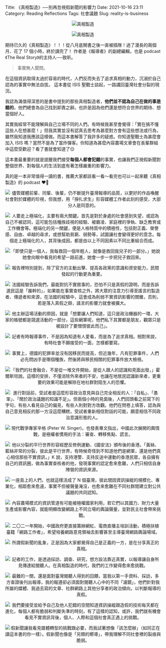 Title: 《真相製造》──別再忽視假新聞的影響力
Date: 2021-10-16 23:11
Category: Reading Reflections
Tags: 社會議題
Slug: reality-is-business

<center>

![真相製造](/images/novel/Reality-is-Business/cover-ereader.heic)

![真相製造](/images/novel/Reality-is-Business/cover.jpg)

</center>

期待已久的《真相製造》！！！從八月底開書之後一直被插隊！過了漫長的兩個月、花了 17 個小時，終於讀完了！
作者是《報導者》的副總編輯，也是 podcast《The Real Story》的主持人──致昕。

> 事實無人聞問。

在這個資訊取得太過於容易的時代，人們反而失去了追求真相的動力，沉溺於自己認為的事實中無法自拔。
這本書從 ISIS 聖戰士談起，一路講回臺灣社會分裂的現況。

我認為滿值得深思的是書中提到的那些真相製造者，**他們並不認為自己在做的事是錯的**，他們總會為自己找到卸責之辭。也許是因為他們還是想符合世界的期待、想當個好人。

其實我經常不能理解與自己立場不同的人們。有時候我甚至會覺得：「實在搞不懂這些人在想甚麼！」但我其實並沒有認真去思考為甚麼對方會有這些想法或行為，雖然我知道我應該這樣做。而這本書解答了我許多的疑惑。你知道聖戰士為甚麼會加入 ISIS 嗎？當然不是為了當炸彈客。你知道為甚麼內容農場文章會在長輩群組中這麼受歡迎？看了書就會知道了😌

這本書最重要的就是提醒我們接受**每個人都會犯錯**的事實，也讓我們正視假新聞對整個世界、對每個人的生活到底有著怎樣嚴重的影響力。

真的是一本非常值得一讀的書，推薦大家都該看一看～看完也可以一起來聽《真相製造》的 podcast ❤️‍🔥

<center>

![儘管媒體前輩、同輩、後輩，仍不斷提升臺灣報導的品質，以更好的作品喚醒社會對於媒體的珍視，但我想，用「掙扎求生」形容媒體工作者此刻的感受，大部分人是同意的。](/images/novel/Reality-is-Business/excerpt_01.jpg)

![人要走上極端化，主要有兩大關鍵。首先是對於身處的社會感到失望，或認為自己不被認同，這可能包括種族歧視的經驗、被霸凌、家庭裡的爭執、缺乏教育或工作機會等。極端化的另一關鍵，便是人格特質中的積極性，包括對正義、榮譽感、自由、卓越的尋求，或想幫助貧窮、弱勢等，試圖讓社會變得更好的意念。每個走上極端化的人，其背後成因，都是由以上不同因素以不同比重組合而成。](/images/novel/Reality-is-Business/excerpt_02.jpg)

![「即使只是一個人，我每救回一個年輕人，就像是救回我兒子的一部分。」她說她會向眼中看見的希望一路前進，她會一步一步把兒子救回來。](/images/novel/Reality-is-Business/excerpt_03.jpg)

![報告裡特別提到，除了官方的主動出擊、提高各政黨的意識和資安能力，民間發起的行動更為重要。](/images/novel/Reality-is-Business/excerpt_04.jpg)

![法國經驗告訴我們，最能對抗不實敘事的，恐怕不只是真假的證明，而是告訴選民這是「誰幹的」，如果能在事實查核之外，將大眾的注意力引導至謠言的製造者、傳遞者和來源，在法國的經驗中，這會成為削弱不實資訊影響的關錐，否則，若是落入真假之辯，謠言的影響力就會被擴大。](/images/novel/Reality-is-Business/excerpt_05.jpg)

![他主辦這場活動的原因，就是「想要讓人們知道，這只是政治機器的一環，大家的帳號都是競選活動的一部分，這些網軍呢，他們私下其實都是朋友，觀眾只是被設計了要憎恨彼此而己」。](/images/novel/Reality-is-Business/excerpt_06.jpg)

![記者有時報導事件，不是因為知道有人愛看，而是為了追求真相。相對來說，有時社會不願接受的一面，怎樣都要寫。](/images/novel/Reality-is-Business/excerpt_07.jpg)

![事實上，德國的犯罪率並沒有因移民而提高，但近幾年，凡有犯罪事件，人們必先問凶手是哪個種族，然後將與移民相關的犯罪事件放大檢視。](/images/novel/Reality-is-Business/excerpt_08.jpg)

![「我們的社會融合，不是從一堆文件開始，是從人跟人的認識和見面出發，」霍爾斯坦說。這樣的安排，不僅消除外來者的不安，也讓在地居民認識新來者，更重要的效果可能是解除在地社群對陌生人的恐懼。](/images/novel/Reality-is-Business/excerpt_09.jpg)

![進行對話前，受試者是這麼形容政治意見與自己完全相反的人：「自私」、「愚笨」、「關於政治議題的知識不足」。但兩個小時的見面後，人們回頭看之前寫下的字句，有些人看見自己的偏見，有些人則對對方改觀。他們在問卷上填答，認為與自己意見相反的那一方沒這麼糟糕，受試者重新相信對話的可能，願意相信不同政治意識形態的人。](/images/novel/Reality-is-Business/excerpt_10.jpg)

![現代戰爭專家辛格 (Peter W. Singer)，也發表專文指出，中國此次展開的輿情戰，是極權者慣用的手法：審查、轉移焦點、謊言。](/images/novel/Reality-is-Business/excerpt_11.jpg)

![他以分裂的平行世界形容經歷反修例運動、《國安法》頒布後的香港。「黃絲、藍絲非常的分裂，彼此是平行世界，有時候奇怪到不知道他們是網軍，還是他們真心相信那些不實資訊，」K 說，支持港警、支持反送中運動的香港民眾，各自擁有自己的資訊圈，做為事實查核者的他，發現事實的認定愈來愈難，人們只相信自身陣營的資訊來源。](/images/novel/Reality-is-Business/excerpt_12.jpg)

![一座島上的人們，也就這樣活成了 N 個臺灣，彼此間因資訊操縱的規模化、專業化，相距愈來愈遠，事實不但被聲量淹沒，也愈來愈難在不同社群間建立對公共議題的共同認知。](/images/novel/Reality-is-Business/excerpt_13.jpg)

![內容農場模式的資訊管道有可能被極權國家利用，若它們以其國力、財力大量生產或影響內容，就能明顯改變網路上不同立場的輿論聲量，並對民主社會帶來挑戰。](/images/novel/Reality-is-Business/excerpt_14.jpg)

![二〇二一年開始，中國政府更直接籌辦網紅、電商直播主培訓活動，積極扶植臺籍「網路工作者」，希望培養網路意見領袖去影響甚至主導臺灣網路輿論場域。](/images/novel/Reality-is-Business/excerpt_15.jpg)

![所謂假新聞的亂象，正是因為大家都覺得自己是正義的一方，是在分享真正的真相。](/images/novel/Reality-is-Business/excerpt_16.jpg)

![記者的工作，是透過採訪、調查、研究，想方設法靠近真實，以報導讓自身所見傳達給閱聽人。在真相製造的時代，我們的工作變得愈來愈挑戰。](/images/novel/Reality-is-Business/excerpt_17.jpg)

![最難的一關，還是面對臺灣閱聽人得到的回饋，當我以第一手資料、採訪，多方查證後刊出報導，我的報遵卻必須面對閱聽人心中的不同「濾鏡」，他們針對我所屬的媒體、我過去寫的文章、社群網路上其他分享者的政治傾向，以判斷報導的真假。](/images/novel/Reality-is-Business/excerpt_18.jpg)

![我們要接受並給予自己及他人犯錯的空間知道資訊操縱跟造假的技術每天都在進化，每個人都有脆弱和判斷失準的時刻，有了這樣的認知，或許，我們就有機會看見不實資訊背後，個人、人際和這個社會真正遇上的挑戰。](/images/novel/Reality-is-Business/excerpt_19.jpg)

![假新聞讓我看見媒體轉型的挑戰跟必要，而我試著想像「該怎麼辦」（如同正在讀這本書的你一樣）。假新聞也像是「另類的嚮導」，帶我理解不同社會裡的裂痕與脆弱。](/images/novel/Reality-is-Business/excerpt_20.jpg)

</center>